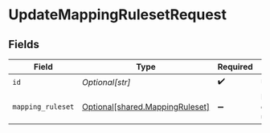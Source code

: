 # UpdateMappingRulesetRequest


## Fields

| Field                                                                        | Type                                                                         | Required                                                                     | Description                                                                  |
| ---------------------------------------------------------------------------- | ---------------------------------------------------------------------------- | ---------------------------------------------------------------------------- | ---------------------------------------------------------------------------- |
| `id`                                                                         | *Optional[str]*                                                              | :heavy_check_mark:                                                           | Unique ID                                                                    |
| `mapping_ruleset`                                                            | [Optional[shared.MappingRuleset]](undefined/models/shared/mappingruleset.md) | :heavy_minus_sign:                                                           | MappingRuleset object to be updated                                          |